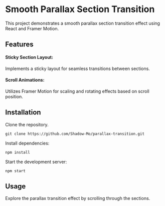 # Smooth Parallax Section Transition
This project demonstrates a smooth parallax section transition effect using React and Framer Motion.

## Features
#### Sticky Section Layout: 
Implements a sticky layout for seamless transitions between sections.
#### Scroll Animations: 
Utilizes Framer Motion for scaling and rotating effects based on scroll position.

## Installation
Clone the repository.
```
git clone https://github.com/Shadow-Mo/parallax-transition.git
```
Install dependencies: 
```
npm install
```
Start the development server: 
```
npm start
```
## Usage
Explore the parallax transition effect by scrolling through the sections.